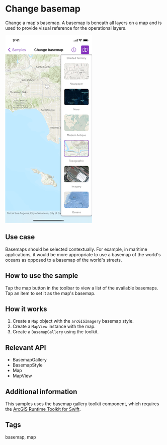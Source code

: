 # Change basemap

Change a map's basemap. A basemap is beneath all layers on a map and is used to provide visual reference for the operational layers.

![Image of change basemap](change-basemap.png)

## Use case

Basemaps should be selected contextually. For example, in maritime applications, it would be more appropriate to use a basemap of the world's oceans as opposed to a basemap of the world's streets.

## How to use the sample

Tap the map button in the toolbar to view a list of the available basemaps. Tap an item to set it as the map's basemap.

## How it works

1. Create a `Map` object with the `arcGISImagery` basemap style.
2. Create a `MapView` instance with the map.
3. Create a `BasemapGallery` using the toolkit.

## Relevant API

* BasemapGallery
* BasemapStyle
* Map
* MapView

## Additional information

This samples uses the basemap gallery toolkit component, which requires the [ArcGIS Runtime Toolkit for Swift](https://github.com/Esri/arcgis-runtime-toolkit-swift).

## Tags

basemap, map

